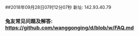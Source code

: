 ##2018年09月28日07时12分07秒 新址: 142.93.40.79
### 兔友常见问题及解答: https://github.com/wanggonging/d/blob/w/FAQ.md
